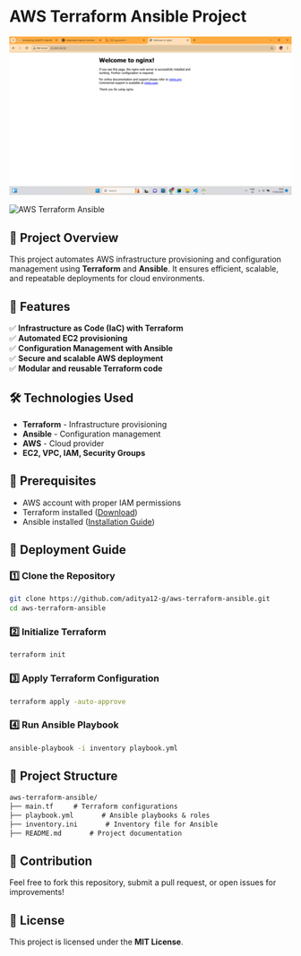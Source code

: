 # AWS Terraform Ansible Project
![image alt](https://github.com/aditya12-g/aws-terraform-ansible/blob/840ed9832b64ac8b735abd0159d242f6680f0144/Screenshot%20(10).png)



![AWS Terraform Ansible](https://img.shields.io/badge/AWS-Terraform--Ansible-blue?style=for-the-badge&logo=amazonaws)

## 🚀 Project Overview
This project automates AWS infrastructure provisioning and configuration management using **Terraform** and **Ansible**. It ensures efficient, scalable, and repeatable deployments for cloud environments.

## 🌟 Features
✅ **Infrastructure as Code (IaC) with Terraform**  
✅ **Automated EC2 provisioning**  
✅ **Configuration Management with Ansible**  
✅ **Secure and scalable AWS deployment**  
✅ **Modular and reusable Terraform code**  

## 🛠️ Technologies Used
- **Terraform** - Infrastructure provisioning
- **Ansible** - Configuration management
- **AWS** - Cloud provider
- **EC2, VPC, IAM, Security Groups**

## 📌 Prerequisites
- AWS account with proper IAM permissions
- Terraform installed ([Download](https://developer.hashicorp.com/terraform/downloads))
- Ansible installed ([Installation Guide](https://docs.ansible.com/ansible/latest/installation_guide/intro_installation.html))

## 🚀 Deployment Guide
### 1️⃣ Clone the Repository
```bash
git clone https://github.com/aditya12-g/aws-terraform-ansible.git
cd aws-terraform-ansible
```

### 2️⃣ Initialize Terraform
```bash
terraform init
```

### 3️⃣ Apply Terraform Configuration
```bash
terraform apply -auto-approve
```

### 4️⃣ Run Ansible Playbook
```bash
ansible-playbook -i inventory playbook.yml
```

## 📂 Project Structure
```
aws-terraform-ansible/
├── main.tf     # Terraform configurations
├── playbook.yml       # Ansible playbooks & roles
├── inventory.ini       # Inventory file for Ansible
├── README.md       # Project documentation
```

## 🤝 Contribution
Feel free to fork this repository, submit a pull request, or open issues for improvements!

## 📜 License
This project is licensed under the **MIT License**.



